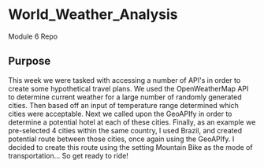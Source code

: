 # World_Weather_Analysis
Module 6 Repo

## Purpose
This week we were tasked with accessing a number of API's in order to create some hypothetical travel plans.  We used the OpenWeatherMap API to determine current weather for a large number of randomly generated cities.  Then based off an input of temperature range determined which cities were acceptable.  Next we called upon the GeoAPIfy in order to determine a potential hotel at each of these cities.  Finally, as an example we pre-selected 4 cities within the same country, I used Brazil, and created potential route between those cities, once again using the GeoAPIfy.  I decided to create this route using the setting Mountain Bike as the mode of transportation... So get ready to ride!